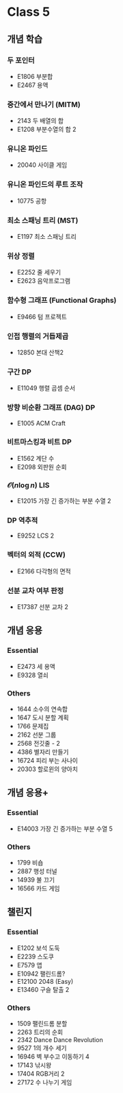 # Class 5


## 개념 학습

### 두 포인터
- E1806	부분합
- E2467	용액

### 중간에서 만나기 (MITM)
- 2143	두 배열의 합
- E1208	부분수열의 합 2

### 유니온 파인드
- 20040	사이클 게임

### 유니온 파인드의 루트 조작
- 10775	공항

### 최소 스패닝 트리 (MST)
- E1197	최소 스패닝 트리

### 위상 정렬
- E2252	줄 세우기
- E2623	음악프로그램

### 함수형 그래프 (Functional Graphs)
- E9466	텀 프로젝트

### 인접 행렬의 거듭제곱
- 12850	본대 산책2

### 구간 DP
- E11049	행렬 곱셈 순서

### 방향 비순환 그래프 (DAG) DP
- E1005	ACM Craft

### 비트마스킹과 비트 DP
- E1562	계단 수
- E2098	외판원 순회

### $\mathcal{O}(n \log n)$ LIS
- E12015	가장 긴 증가하는 부분 수열 2

### DP 역추적
- E9252	LCS 2

### 벡터의 외적 (CCW)
- E2166	다각형의 면적

### 선분 교차 여부 판정
- E17387	선분 교차 2


## 개념 응용

### Essential
- E2473	세 용액
- E9328	열쇠

### Others
- 1644	소수의 연속합
- 1647	도시 분할 계획
- 1766	문제집
- 2162	선분 그룹
- 2568	전깃줄 - 2
- 4386	별자리 만들기
- 16724	피리 부는 사나이
- 20303	할로윈의 양아치


## 개념 응용+

### Essential
- E14003	가장 긴 증가하는 부분 수열 5

### Others
- 1799	비숍
- 2887	행성 터널
- 14939	불 끄기
- 16566	카드 게임


## 챌린지

### Essential
- E1202	보석 도둑
- E2239	스도쿠
- E7579	앱
- E10942	팰린드롬?
- E12100	2048 (Easy)
- E13460	구슬 탈출 2

### Others
- 1509	팰린드롬 분할
- 2263	트리의 순회
- 2342	Dance Dance Revolution
- 9527	1의 개수 세기
- 16946	벽 부수고 이동하기 4
- 17143	낚시왕
- 17404	RGB거리 2
- 27172	수 나누기 게임
